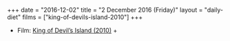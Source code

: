 +++
date = "2016-12-02"
title = "2 December 2016 (Friday)"
layout = "daily-diet"
films = ["king-of-devils-island-2010"]
+++

<ul>
<li class="entry Film">Film: <a href="/films/king-of-devils-island-2010">King of Devil’s Island (2010)</a> +</li>
</ul>